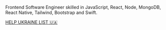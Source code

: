 Frontend Software Engineer skilled in JavaScript, React, Node, MongoDB, React Native, Tailwind, Bootstrap and Swift.









[HELP UKRAINE LIST 🇺🇦](https://helpukrainelist.vercel.app/)



 


 
